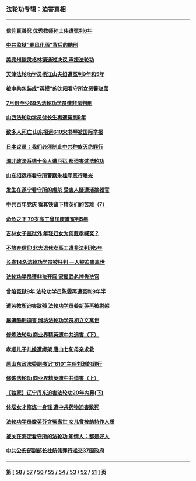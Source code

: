 ### 法轮功专辑：迫害真相
---
#### [信仰真善忍 优秀教师孙士伟遭冤判6年](../../pages/nf4379/n13147752.md?08090430) 
#### [中共监狱“春风化雨”背后的酷刑](../../pages/nf4379/n13147504.md?08090430) 
#### [美弗州鲍灵格林镇通过决议 声援法轮功](../../pages/nf4379/n13146829.md?08090430) 
#### [天津法轮功学员杨江山夫妇遭冤判9年和5年](../../pages/nf4379/n13144588.md?08090430) 
#### [被中共包装成“英模”的沈阳看守所女恶警赵莹](../../pages/nf4379/n13141183.md?08090430) 
#### [7月份至少69名法轮功学员遭非法判刑](../../pages/nf4379/n13140630.md?08090430) 
#### [山西法轮功学员付长生再遭冤判9年](../../pages/nf4379/n13139126.md?08090430) 
#### [致多人死亡 山东招远610宋书琴被国际举报](../../pages/nf4379/n13138249.md?08090430) 
#### [日本议员：我们必须制止中共种族灭绝罪行](../../pages/nf4379/n13136482.md?08090430) 
#### [湖北政法系统十余人遭厄运 都迫害过法轮功](../../pages/nf4379/n13135724.md?08090430) 
#### [山东招远市看守所警察朱桂军恶行曝光](../../pages/nf4379/n13133864.md?08090430) 
#### [发生在遂宁看守所的虐杀 受害人疑遭活摘器官](../../pages/nf4379/n13133093.md?08090430) 
#### [中共百年党庆 看其铁窗下精英们的苦难（7）](../../pages/nf4379/n13129843.md?08090430) 
#### [命危之下 79岁高工曾加庚遭冤判5年](../../pages/nf4379/n13130971.md?08090430) 
#### [吉林女子监狱外 年轻妇女为何戴孝喊冤？](../../pages/nf4379/n13130358.md?08090430) 
#### [不放弃信仰 北大退休女高工遭非法判刑5年](../../pages/nf4379/n13129651.md?08090430) 
#### [长春14名法轮功学员被枉判 一人被迫害离世](../../pages/nf4379/n13128451.md?08090430) 
#### [法轮功学员遭非法开庭 家属联名控告法官](../../pages/nf4379/n13128279.md?08090430) 
#### [曾陷冤狱9年 法轮功学员陈雯再遭冤判9年半](../../pages/nf4379/n13125244.md?08090430) 
#### [遭劳教所迫害致残 法轮功学员姜新英再被绑架](../../pages/nf4379/n13125160.md?08090430) 
#### [屡遭酷刑迫害 潍坊法轮功学员初立文离世](../../pages/nf4379/n13124744.md?08090430) 
#### [修炼法轮功 商业界精英遭中共迫害（下）](../../pages/nf4379/n13124311.md?08090430) 
#### [孝顺儿子儿媳遭绑架 唐山七旬母亲求救](../../pages/nf4379/n13122530.md?08090430) 
#### [原山东政法委副书记“610”主任刘渊的罪行](../../pages/nf4379/n13122335.md?08090430) 
#### [修炼法轮功 商业界精英遭中共迫害（上）](../../pages/nf4379/n13121470.md?08090430) 
#### [【独家】辽宁丹东迫害法轮功20年内幕(下)](../../pages/nf4379/n13089343.md?08090430) 
#### [体坛女才修炼一身轻 遭中共药物迫害致死](../../pages/nf4379/n13116757.md?08090430) 
#### [法轮功学员滕英芬含冤离世 女儿曾被劫持作人质](../../pages/nf4379/n13114247.md?08090430) 
#### [被关在海淀看守所的法轮功 知情人：都是好人](../../pages/nf4379/n13114603.md?08090430) 
#### [中共公安部副部长杜航伟罪行递交37国政府](../../pages/nf4379/n13114594.md?08090430) 

---
#### 第 [ [58](./58.md?08090430) / [57](./57.md?08090430) / [56](./56.md?08090430) / [55](./55.md?08090430) / [54](./54.md?08090430) / [53](./53.md?08090430) / [52](./52.md?08090430) / [51](./51.md?08090430) ] 页
